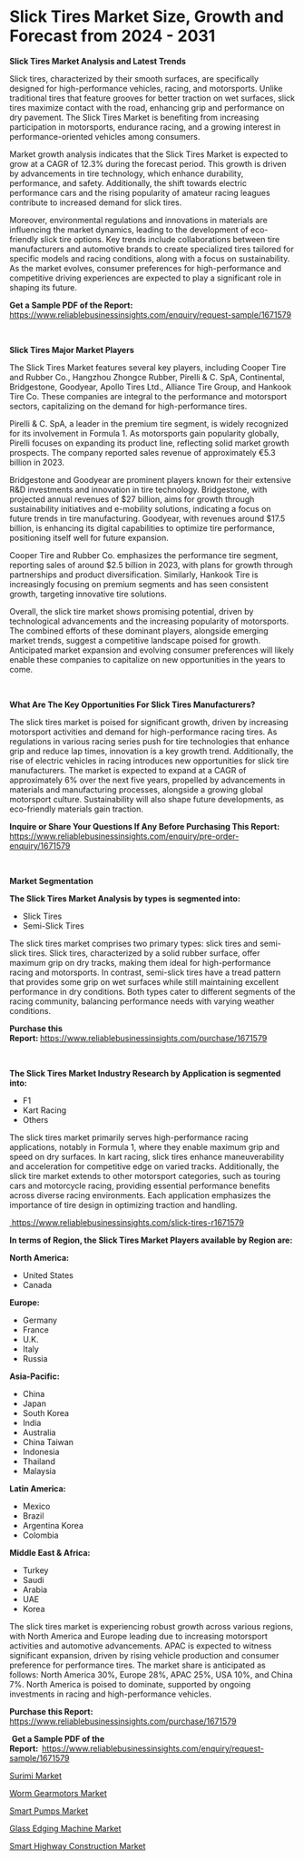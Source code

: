 <p><h1>Slick Tires Market Size, Growth and Forecast from 2024 - 2031</h1></p><p><strong>Slick Tires Market Analysis and Latest Trends</strong></p>
<p><p>Slick tires, characterized by their smooth surfaces, are specifically designed for high-performance vehicles, racing, and motorsports. Unlike traditional tires that feature grooves for better traction on wet surfaces, slick tires maximize contact with the road, enhancing grip and performance on dry pavement. The Slick Tires Market is benefiting from increasing participation in motorsports, endurance racing, and a growing interest in performance-oriented vehicles among consumers.</p><p>Market growth analysis indicates that the Slick Tires Market is expected to grow at a CAGR of 12.3% during the forecast period. This growth is driven by advancements in tire technology, which enhance durability, performance, and safety. Additionally, the shift towards electric performance cars and the rising popularity of amateur racing leagues contribute to increased demand for slick tires. </p><p>Moreover, environmental regulations and innovations in materials are influencing the market dynamics, leading to the development of eco-friendly slick tire options. Key trends include collaborations between tire manufacturers and automotive brands to create specialized tires tailored for specific models and racing conditions, along with a focus on sustainability. As the market evolves, consumer preferences for high-performance and competitive driving experiences are expected to play a significant role in shaping its future.</p></p>
<p><strong>Get a Sample PDF of the Report:&nbsp;</strong> <a href="https://www.reliablebusinessinsights.com/enquiry/request-sample/1671579?utm_campaign=1609&utm_medium=2&utm_source=Github&utm_content=ia&utm_term=19102024&utm_id=slick-tires">https://www.reliablebusinessinsights.com/enquiry/request-sample/1671579</a></p>
<p>&nbsp;</p>
<p><strong>Slick Tires Major Market Players</strong></p>
<p><p>The Slick Tires Market features several key players, including Cooper Tire and Rubber Co., Hangzhou Zhongce Rubber, Pirelli & C. SpA, Continental, Bridgestone, Goodyear, Apollo Tires Ltd., Alliance Tire Group, and Hankook Tire Co. These companies are integral to the performance and motorsport sectors, capitalizing on the demand for high-performance tires.</p><p>Pirelli & C. SpA, a leader in the premium tire segment, is widely recognized for its involvement in Formula 1. As motorsports gain popularity globally, Pirelli focuses on expanding its product line, reflecting solid market growth prospects. The company reported sales revenue of approximately €5.3 billion in 2023.</p><p>Bridgestone and Goodyear are prominent players known for their extensive R&D investments and innovation in tire technology. Bridgestone, with projected annual revenues of $27 billion, aims for growth through sustainability initiatives and e-mobility solutions, indicating a focus on future trends in tire manufacturing. Goodyear, with revenues around $17.5 billion, is enhancing its digital capabilities to optimize tire performance, positioning itself well for future expansion.</p><p>Cooper Tire and Rubber Co. emphasizes the performance tire segment, reporting sales of around $2.5 billion in 2023, with plans for growth through partnerships and product diversification. Similarly, Hankook Tire is increasingly focusing on premium segments and has seen consistent growth, targeting innovative tire solutions.</p><p>Overall, the slick tire market shows promising potential, driven by technological advancements and the increasing popularity of motorsports. The combined efforts of these dominant players, alongside emerging market trends, suggest a competitive landscape poised for growth. Anticipated market expansion and evolving consumer preferences will likely enable these companies to capitalize on new opportunities in the years to come.</p></p>
<p>&nbsp;</p>
<p><strong>What Are The Key Opportunities For Slick Tires Manufacturers?</strong></p>
<p><p>The slick tires market is poised for significant growth, driven by increasing motorsport activities and demand for high-performance racing tires. As regulations in various racing series push for tire technologies that enhance grip and reduce lap times, innovation is a key growth trend. Additionally, the rise of electric vehicles in racing introduces new opportunities for slick tire manufacturers. The market is expected to expand at a CAGR of approximately 6% over the next five years, propelled by advancements in materials and manufacturing processes, alongside a growing global motorsport culture. Sustainability will also shape future developments, as eco-friendly materials gain traction.</p></p>
<p><strong>Inquire or Share Your Questions If Any Before Purchasing This Report:</strong> <a href="https://www.reliablebusinessinsights.com/enquiry/pre-order-enquiry/1671579?utm_campaign=1609&utm_medium=2&utm_source=Github&utm_content=ia&utm_term=19102024&utm_id=slick-tires">https://www.reliablebusinessinsights.com/enquiry/pre-order-enquiry/1671579</a></p>
<p>&nbsp;</p>
<p><strong>Market Segmentation</strong></p>
<p><strong>The Slick Tires Market Analysis by types is segmented into:</strong></p>
<p><ul><li>Slick Tires</li><li>Semi-Slick Tires</li></ul></p>
<p><p>The slick tires market comprises two primary types: slick tires and semi-slick tires. Slick tires, characterized by a solid rubber surface, offer maximum grip on dry tracks, making them ideal for high-performance racing and motorsports. In contrast, semi-slick tires have a tread pattern that provides some grip on wet surfaces while still maintaining excellent performance in dry conditions. Both types cater to different segments of the racing community, balancing performance needs with varying weather conditions.</p></p>
<p><strong>Purchase this Report:&nbsp;</strong><a href="https://www.reliablebusinessinsights.com/purchase/1671579?utm_campaign=1609&utm_medium=2&utm_source=Github&utm_content=ia&utm_term=19102024&utm_id=slick-tires">https://www.reliablebusinessinsights.com/purchase/1671579</a></p>
<p>&nbsp;</p>
<p><strong>The Slick Tires Market Industry Research by Application is segmented into:</strong></p>
<p><ul><li>F1</li><li>Kart Racing</li><li>Others</li></ul></p>
<p><p>The slick tires market primarily serves high-performance racing applications, notably in Formula 1, where they enable maximum grip and speed on dry surfaces. In kart racing, slick tires enhance maneuverability and acceleration for competitive edge on varied tracks. Additionally, the slick tire market extends to other motorsport categories, such as touring cars and motorcycle racing, providing essential performance benefits across diverse racing environments. Each application emphasizes the importance of tire design in optimizing traction and handling.</p></p>
<p><a href="https://www.reliablebusinessinsights.com/slick-tires-r1671579?utm_campaign=1609&utm_medium=2&utm_source=Github&utm_content=ia&utm_term=19102024&utm_id=slick-tires">&nbsp;https://www.reliablebusinessinsights.com/slick-tires-r1671579</a></p>
<p><strong>In terms of Region, the Slick Tires Market Players available by Region are:</strong></p>
<p>
    <p> <strong> North America: </strong>
        <ul>
            <li>United States</li>
            <li>Canada</li>
        </ul>
        </p> 
    <p> <strong> Europe: </strong>
        <ul>
            <li>Germany</li>
            <li>France</li>
            <li>U.K.</li>
            <li>Italy</li>
            <li>Russia</li>
        </ul>
        </p> 
    <p> <strong> Asia-Pacific: </strong>
        <ul>
            <li>China</li>
            <li>Japan</li>
            <li>South Korea</li>
            <li>India</li>
            <li>Australia</li>
            <li>China Taiwan</li>
            <li>Indonesia</li>
            <li>Thailand</li>
            <li>Malaysia</li>
        </ul>
        </p> 
    <p> <strong> Latin America: </strong>
        <ul>
            <li>Mexico</li>
            <li>Brazil</li>
            <li>Argentina Korea</li>
            <li>Colombia</li>
        </ul>
        </p> 
    <p> <strong> Middle East & Africa: </strong>
        <ul>
            <li>Turkey</li>
            <li>Saudi</li>
            <li>Arabia</li>
            <li>UAE</li>
            <li>Korea</li>
        </ul>
    </p>
    </p>
<p><p>The slick tires market is experiencing robust growth across various regions, with North America and Europe leading due to increasing motorsport activities and automotive advancements. APAC is expected to witness significant expansion, driven by rising vehicle production and consumer preference for performance tires. The market share is anticipated as follows: North America 30%, Europe 28%, APAC 25%, USA 10%, and China 7%. North America is poised to dominate, supported by ongoing investments in racing and high-performance vehicles.</p></p>
<p><strong>Purchase this Report: </strong><a href="https://www.reliablebusinessinsights.com/purchase/1671579?utm_campaign=1609&utm_medium=2&utm_source=Github&utm_content=ia&utm_term=19102024&utm_id=slick-tires">https://www.reliablebusinessinsights.com/purchase/1671579</a></p>
<p>&nbsp;<strong>Get a Sample PDF of the Report:&nbsp;&nbsp;</strong><a href="https://www.reliablebusinessinsights.com/enquiry/request-sample/1671579?utm_campaign=1609&utm_medium=2&utm_source=Github&utm_content=ia&utm_term=19102024&utm_id=slick-tires">https://www.reliablebusinessinsights.com/enquiry/request-sample/1671579</a></p>
<p><strong></strong></p>
<p><p><a href="https://www.linkedin.com/pulse/global-surimi-market-share-growth-opportunities-growing-cagr-ulpoe?utm_campaign=1609&utm_medium=2&utm_source=Github&utm_content=ia&utm_term=19102024&utm_id=slick-tires">Surimi Market</a></p><p><a href="https://www.linkedin.com/pulse/worm-gearmotors-market-global-insights-regional-analysis-2024-ajd7f?utm_campaign=1609&utm_medium=2&utm_source=Github&utm_content=ia&utm_term=19102024&utm_id=slick-tires">Worm Gearmotors Market</a></p><p><a href="https://www.linkedin.com/pulse/strategic-roadmap-global-smart-pumps-market-insights-opportunities-dchcf?utm_campaign=1609&utm_medium=2&utm_source=Github&utm_content=ia&utm_term=19102024&utm_id=slick-tires">Smart Pumps Market</a></p><p><a href="https://www.linkedin.com/pulse/glass-edging-machine-market-refracting-trends-consumer-behaviors-p2ipf?utm_campaign=1609&utm_medium=2&utm_source=Github&utm_content=ia&utm_term=19102024&utm_id=slick-tires">Glass Edging Machine Market</a></p><p><a href="https://github.com/NasrinKhan99/Market-Research-Report-List-1/blob/main/smart-highway-construction-market.md?utm_campaign=1609&utm_medium=2&utm_source=Github&utm_content=ia&utm_term=19102024&utm_id=slick-tires">Smart Highway Construction Market</a></p></p>